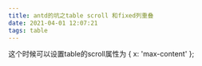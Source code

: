 ```yaml
---
title: antd的坑之table scroll 和fixed列重叠
date: 2021-04-01 12:07:21
tags: table
---
```

这个时候可以设置table的scroll属性为 { x: 'max-content' };

